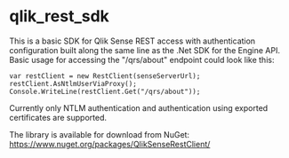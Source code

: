 # qlik_rest_sdk
This is a basic SDK for Qlik Sense REST access with authentication configuration built along the same line as the .Net SDK for the Engine API. Basic usage for accessing the "/qrs/about" endpoint could look like this:

```
var restClient = new RestClient(senseServerUrl);
restClient.AsNtlmUserViaProxy();
Console.WriteLine(restClient.Get("/qrs/about"));
```

Currently only NTLM authentication and authentication using exported certificates are supported.

The library is available for download from NuGet: https://www.nuget.org/packages/QlikSenseRestClient/

